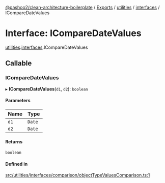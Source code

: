 [@pashoo2/clean-architecture-boilerplate](../README.md) / [Exports](../modules.md) / [utilities](../modules/utilities.md) / [interfaces](../modules/utilities.interfaces.md) / ICompareDateValues

# Interface: ICompareDateValues

[utilities](../modules/utilities.md).[interfaces](../modules/utilities.interfaces.md).ICompareDateValues

## Callable

### ICompareDateValues

▸ **ICompareDateValues**(`d1`, `d2`): `boolean`

#### Parameters

| Name | Type |
| :------ | :------ |
| `d1` | `Date` |
| `d2` | `Date` |

#### Returns

`boolean`

#### Defined in

[src/utilities/interfaces/comparison/objectTypeValuesComparison.ts:1](https://github.com/pashoo2/clean-architecture-boilerplate/blob/914ff8c/src/utilities/interfaces/comparison/objectTypeValuesComparison.ts#L1)

